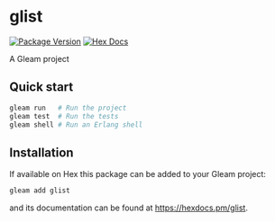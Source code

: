 # glist

[![Package Version](https://img.shields.io/hexpm/v/glist)](https://hex.pm/packages/glist)
[![Hex Docs](https://img.shields.io/badge/hex-docs-ffaff3)](https://hexdocs.pm/glist/)

A Gleam project

## Quick start

```sh
gleam run   # Run the project
gleam test  # Run the tests
gleam shell # Run an Erlang shell
```

## Installation

If available on Hex this package can be added to your Gleam project:

```sh
gleam add glist
```

and its documentation can be found at <https://hexdocs.pm/glist>.
